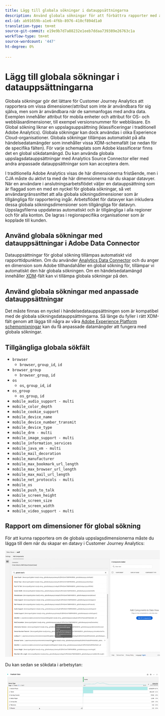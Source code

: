 ```yaml
---
title: Lägg till globala sökningar i datauppsättningarna
description: Använd globala sökningar för att förbättra rapporter med användbara dimensioner i Customer Journey Analytics.
exl-id: ab91659b-a1e6-4f6b-8976-410cf894d1a0
translation-type: tm+mt
source-git-commit: e19e9b7d7a88232e1eeb7ddaa739389e26763c1a
workflow-type: tm+mt
source-wordcount: '447'
ht-degree: 0%

---
```


# Lägg till globala sökningar i datauppsättningarna

Globala sökningar gör det lättare för Customer Journey Analytics att rapportera om vissa dimensioner/attribut som inte är användbara för sig själva, men som är användbara när de sammanfogas med andra data. Exemplen innehåller attribut för mobila enheter och attribut för OS- och webbläsardimensioner, till exempel versionsnummer för webbläsare. En Global sökning liknar en uppslagsuppsättning (klassificeringar i traditionell Adobe Analytics). Globala sökningar kan dock användas i olika Experience Cloud-organisationer. Globala sökningar tillämpas automatiskt på alla händelsedatamängder som innehåller vissa XDM-schemafält (se nedan för de specifika fälten).
För varje schemaplats som Adobe klassificerar finns det en global sökdatamängd. Du kan använda globala uppslagsdatauppsättningar med Analytics Source Connector eller med andra anpassade datauppsättningar som kan acceptera dem.

I traditionella Adobe Analytics visas de här dimensionerna fristående, men i CJA måste du aktivt ta med de här dimensionerna när du skapar datavyer. När en användare i anslutningsarbetsflödet väljer en datauppsättning som är flaggad som en med en nyckel för globala sökningar, så vet användargränssnittet att alla globala sökningsdimensioner som är tillgängliga för rapportering ingår. Arbetsflödet för datavyer kan inkludera dessa globala sökningsdimensioner som tillgängliga för datavyn. Uppslagsfilerna uppdateras automatiskt och är tillgängliga i alla regioner och för alla konton. De lagras i regionspecifika organisationer som är kopplade till kunden.

## Använd globala sökningar med datauppsättningar i Adobe Data Connector

Datauppsättningar för global sökning tillämpas automatiskt vid rapporttidpunkten. Om du använder [Analytics Data Connector](https://experienceleague.adobe.com/docs/experience-platform/sources/connectors/adobe-applications/analytics.html?lang=en#connectors) och du anger en dimension som Adobe tillhandahåller en global sökning för, tillämpar vi automatiskt den här globala sökningen. Om en händelsedatamängd innehåller [XDM](https://experienceleague.adobe.com/docs/experience-platform/xdm/home.html?lang=en)-fält kan vi tillämpa globala sökningar på den.

## Använd globala sökningar med anpassade datauppsättningar

Det måste finnas en nyckel i händelsedatauppsättningen som är kompatibel med de globala sökningsdatauppsättningarna. Så länge du fyller i rätt XDM-fält genom att lägga till några av våra [Adobe Experience Platform schemomixningar](https://experienceleague.adobe.com/docs/experience-platform/xdm/mixins/event/environment-details.html?lang=en#mixins) kan du få anpassade datamängder att fungera med globala sökningar.

## Tillgängliga globala sökfält

* `browser`
   * `browser`, `group_id`, `id`
* `browser_group`
   * `browser_group`, `id`
* `os`
   * `os`,  `group_id`,  `id`
* `os_group`
   * `os_group`,  `id`
* `mobile_audio_support - multi`
* `mobile_color_depth`
* `mobile_cookie_support`
* `mobile_device_name`
* `mobile_device_number_transmit`
* `mobile_device_type`
* `mobile_drm - multi`
* `mobile_image_support - multi`
* `mobile_information_services`
* `mobile_java_vm - multi`
* `mobile_mail_decoration`
* `mobile_manufacturer`
* `mobile_max_bookmark_url_length`
* `mobile_max_browser_url_length`
* `mobile_max_mail_url_length`
* `mobile_net_protocols - multi`
* `mobile_os`
* `mobile_push_to_talk`
* `mobile_screen_height`
* `mobile_screen_size`
* `mobile_screen_width`
* `mobile_video_support - multi`

## Rapport om dimensioner för global sökning

För att kunna rapportera om de globala uppslagsdimensionerna måste du lägga till dem när du skapar en datavy i Customer Journey Analytics:

![](assets/global-lookup.png)

Du kan sedan se sökdata i arbetsytan:

![](assets/gl-reporting.png)
